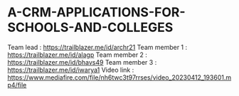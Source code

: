 # A-CRM-APPLICATIONS-FOR-SCHOOLS-AND-COLLEGES
Team lead     :  https://trailblazer.me/id/archr21 
Team member 1 :  https://trailblazer.me/id/alagp 
Team member 2 :  https://trailblazer.me/id/bhavs49 
Team member 3 :  https://trailblazer.me/id/iwarya1 
Video link    :  https://www.mediafire.com/file/nh6twc3t97rrses/video_20230412_193601.mp4/file

